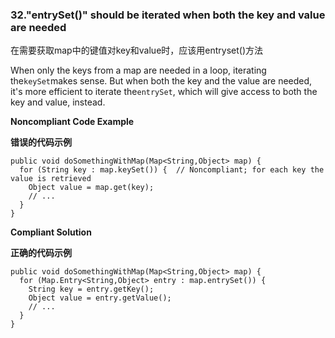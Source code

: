 
### 32."entrySet()" should be iterated when both the key and value are needed

在需要获取map中的键值对key和value时，应该用entryset()方法

When only the keys from a map are needed in a loop, iterating the`keySet`makes sense. But when both the key and the value are needed, it's more efficient to iterate the`entrySet`, which will give access to both the key and value, instead.


**Noncompliant Code Example**

**错误的代码示例**

```
public void doSomethingWithMap(Map<String,Object> map) {
  for (String key : map.keySet()) {  // Noncompliant; for each key the value is retrieved
    Object value = map.get(key);
    // ...
  }
}
```


**Compliant Solution**

**正确的代码示例**

```
public void doSomethingWithMap(Map<String,Object> map) {
  for (Map.Entry<String,Object> entry : map.entrySet()) {
    String key = entry.getKey();
    Object value = entry.getValue();
    // ...
  }
}
```


